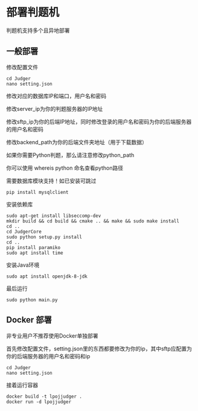 # 部署判题机

判题机支持多个且异地部署

## 一般部署
修改配置文件
``` 
cd Judger
nano setting.json
```
修改对应的数据库IP和端口，用户名和密码

修改server_ip为你的判题服务器的IP地址

修改sftp_ip为你的后端IP地址，同时修改登录的用户名和密码为你的后端服务器的用户名和密码

修改backend_path为你的后端文件夹地址（用于下载数据）

如果你需要Python判题，那么请注意修改python_path 

你可以使用 whereis python 命名查看python路径

需要数据库模块支持！如已安装可跳过

```
pip install mysqlclient
```
 安装依赖库
```
sudo apt-get install libseccomp-dev
mkdir build && cd build && cmake .. && make && sudo make install
cd ..
cd JudgerCore
sudo python setup.py install
cd ..
pip install paramiko
sudo apt install time
```

 安装Java环境
```
sudo apt install openjdk-8-jdk
```


最后运行
```
sudo python main.py
```

## Docker 部署

非专业用户不推荐使用Docker单独部署

首先修改配置文件，setting.json里的东西都要修改为你的ip，其中sftp应配置为你的后端服务器的用户名和密码和ip
``` 
cd Judger
nano setting.json
```
接着运行容器
```
docker build -t lpojjudger .
docker run -d lpojjudger
```